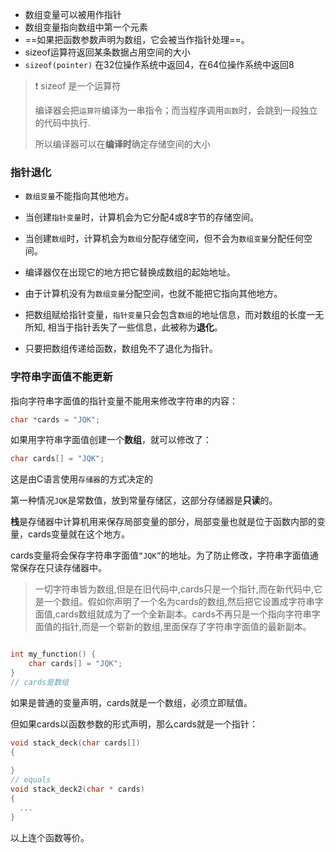 - 数组变量可以被用作指针
- 数组变量指向数组中第一个元素
- ==如果把函数参数声明为数组，它会被当作指针处理==。
- sizeof运算符返回某条数据占用空间的大小
- `sizeof(pointer)` 在32位操作系统中返回4，在64位操作系统中返回8 



> :heavy_exclamation_mark: sizeof 是一个运算符
>
> 编译器会把`运算符`编译为一串指令；而当程序调用`函数`时，会跳到一段独立的代码中执行.
>
> 所以编译器可以在**编译时**确定存储空间的大小



### 指针退化

* `数组变量`不能指向其他地方。
* 当创建`指针变量`时，计算机会为它分配4或8字节的存储空间。
* 当创建`数组`时，计算机会为`数组`分配存储空间，但不会为`数组变量`分配任何空间。
* 编译器仅在出现它的地方把它替换成数组的起始地址。
* 由于计算机没有为`数组变量`分配空间，也就不能把它指向其他地方。



* 把数组赋给指针变量，`指针变量`只会包含`数组`的地址信息，而对数组的长度一无所知, 相当于指针丢失了一些信息，此被称为**退化**。
* 只要把数组传递给函数，数组免不了退化为指针。



### 字符串字面值不能更新

指向字符串字面值的指针变量不能用来修改字符串的内容：

```c
char *cards = "JQK";
```

如果用字符串字面值创建一个**数组**，就可以修改了：

```c
char cards[] = "JQK";
```

这是由C语言使用`存储器`的方式决定的



第一种情况`JQK`是常数值，放到常量存储区，这部分存储器是**只读**的。



**栈**是存储器中计算机用来保存局部变量的部分，局部变量也就是位于函数内部的变量，cards变量就在这个地方。

cards变量将会保存字符串字面值`“JQK”`的地址。为了防止修改，字符串字面值通常保存在只读存储器中。

> 一切字符串皆为数组,但是在旧代码中,cards只是一个指针,而在新代码中,它是一个数组。假如你声明了一个名为cards的数组,然后把它设置成字符串字面值,cards数组就成为了一个全新副本。cards不再只是一个指向字符串字面值的指针,而是一个崭新的数组,里面保存了字符串字面值的最新副本。



```c

int my_function() {
	char cards[] = "JQK";
}
// cards是数组

```

如果是普通的变量声明，cards就是一个数组，必须立即赋值。

但如果cards以函数参数的形式声明，那么cards就是一个指针：



```c
void stack_deck(char cards[])
{
  
}
// equals
void stack_deck2(char * cards)
{
  ...
}
```

以上连个函数等价。

```c

```

























